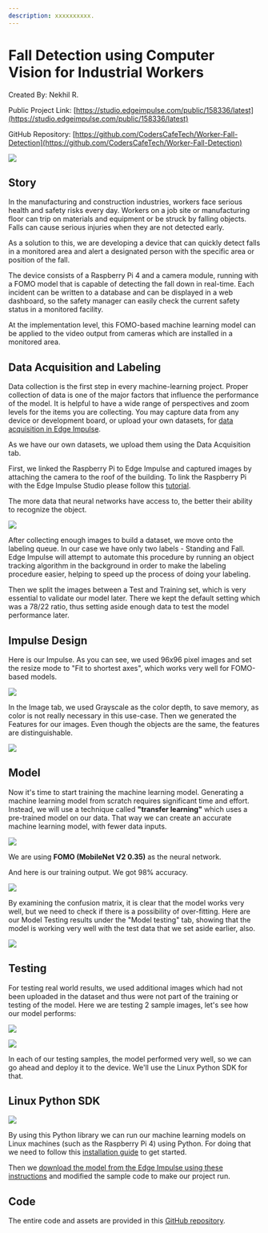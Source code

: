 ```yaml
---
description: xxxxxxxxxx.
---
```


# Fall Detection using Computer Vision for Industrial Workers 

Created By:
Nekhil R. 

Public Project Link:
[https://studio.edgeimpulse.com/public/158336/latest](https://studio.edgeimpulse.com/public/158336/latest)

GitHub Repository:
[https://github.com/CodersCafeTech/Worker-Fall-Detection](https://github.com/CodersCafeTech/Worker-Fall-Detection)

![](.gitbook/assets/worker-fall-detection-computer-vision/cover.jpg)

## Story

In the manufacturing and construction industries, workers face serious health and safety risks every day. Workers on a job site or manufacturing floor can trip on materials and equipment or be struck by falling objects. Falls can cause serious injuries when they are not detected early. 

As a solution to this, we are developing a device that can quickly detect falls in a monitored area and alert a designated person with the specific area or position of the fall.

The device consists of a Raspberry Pi 4 and a camera module, running with a FOMO model that is capable of detecting the fall down in real-time. Each incident can be written to a database and can be displayed in a web dashboard, so the safety manager can easily check the current safety status in a monitored facility.

At the implementation level, this FOMO-based machine learning model can be applied to the video output from cameras which are installed in a monitored area.

## Data Acquisition and Labeling
   
Data collection is the first step in every machine-learning project. Proper collection of data is one of the major factors that influence the performance of the model. It is helpful to have a wide range of perspectives and zoom levels for the items you are collecting. You may capture data from any device or development board, or upload your own datasets, for [data acquisition in Edge Impulse](https://docs.edgeimpulse.com/docs/edge-impulse-studio/data-acquisition). 

As we have our own datasets, we upload them using the Data Acquisition tab.

First, we linked the Raspberry Pi to Edge Impulse and captured images by attaching the camera to the roof of the building. To link the Raspberry Pi with the Edge Impulse Studio please follow this [tutorial](https://docs.edgeimpulse.com/docs/development-platforms/officially-supported-cpu-gpu-targets/raspberry-pi-4).

The more data that neural networks have access to, the better their ability to recognize the object.

![](.gitbook/assets/worker-fall-detection-computer-vision/data-acquistion.jpg)

After collecting enough images to build a dataset, we move onto the labeling queue. In our case we have only two labels - Standing and Fall. Edge Impulse will attempt to automate this procedure by running an object tracking algorithm in the background in order to make the labeling procedure easier, helping to speed up the process of doing your labeling.

Then we split the images between a Test and Training set, which is very essential to validate our model later. There we kept the default setting which was a 78/22 ratio, thus setting aside enough data to test the model performance later.
     
## Impulse Design    

Here is our Impulse. As you can see, we used 96x96 pixel images and set the resize mode to "Fit to shortest axes", which works very well for FOMO-based models.
 
![](.gitbook/assets/worker-fall-detection-computer-vision/impulse.jpg)

In the Image tab, we used Grayscale as the color depth, to save memory, as color is not really necessary in this use-case. Then we generated the Features for our images. Even though the objects are the same, the features are distinguishable.

![](.gitbook/assets/worker-fall-detection-computer-vision/features.jpg)

## Model

Now it's time to start training the machine learning model. Generating a machine learning model from scratch requires significant time and effort. Instead, we will use a technique called **"transfer learning"** which uses a pre-trained model on our data. That way we can create an accurate machine learning model, with fewer data inputs.

![](.gitbook/assets/worker-fall-detection-computer-vision/neural-network.jpg)
 
We are using **FOMO (MobileNet V2 0.35)** as the neural network.

And here is our training output. We got 98% accuracy.

![](.gitbook/assets/worker-fall-detection-computer-vision/training-output.jpg) 

By examining the confusion matrix, it is clear that the model works very well, but we need to check if there is a possibility of over-fitting. Here are our Model Testing results under the "Model testing" tab, showing that the model is working very well with the test data that we set aside earlier, also. 

![](.gitbook/assets/worker-fall-detection-computer-vision/testing-data.jpg)

## Testing   

For testing real world results, we used additional images which had not been uploaded in the dataset and thus were not part of the training or testing of the model. Here we are testing 2 sample images, let's see how our model performs:

![](.gitbook/assets/worker-fall-detection-computer-vision/test1.jpg)

![](.gitbook/assets/worker-fall-detection-computer-vision/test2.jpg)

In each of our testing samples, the model performed very well, so we can go ahead and deploy it to the device.  We'll use the Linux Python SDK for that.

## Linux Python SDK
  
![](.gitbook/assets/worker-fall-detection-computer-vision/linux-sdk.jpg)

By using this Python library we can run our machine learning models on Linux machines (such as the Raspberry Pi 4) using Python. For doing that we need to follow this [installation guide](https://docs.edgeimpulse.com/docs/edge-impulse-for-linux/linux-python-sdk) to get started.

Then we [download the model from the Edge Impulse using these instructions](https://docs.edgeimpulse.com/docs/edge-impulse-for-linux/linux-python-sdk#classifying-data) and modified the sample code to make our project run.
  
## Code

The entire code and assets are provided in this [GitHub repository](https://github.com/CodersCafeTech/Worker-Fall-Detection).
